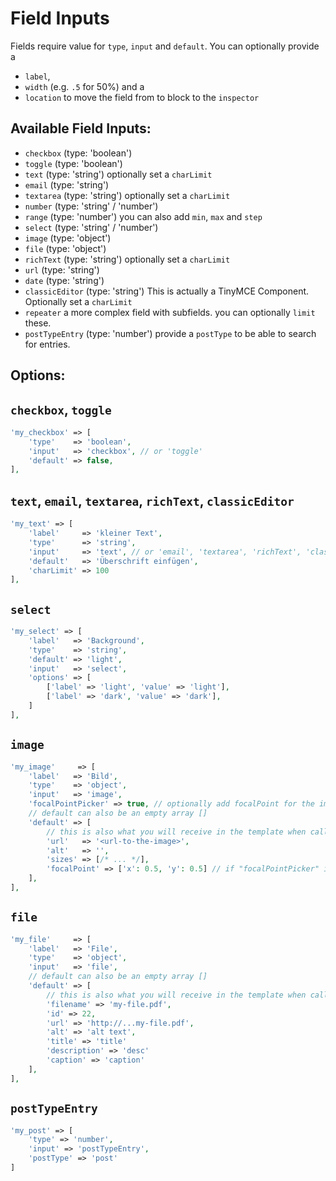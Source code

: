 # Field Inputs

Fields require value for `type`, `input` and `default`.
You can optionally provide a 
- `label`,
- `width` (e.g. `.5` for 50%) and a 
- `location` to move the field from to block to the `inspector`

## Available Field Inputs:
- `checkbox` (type: 'boolean')
- `toggle` (type: 'boolean')
- `text` (type: 'string') optionally set a `charLimit`
- `email` (type: 'string') 
- `textarea` (type: 'string') optionally set a `charLimit`
- `number` (type: 'string' / 'number')
- `range` (type: 'number') you can also add `min`, `max` and `step`
- `select` (type: 'string' / 'number')
- `image` (type: 'object')
- `file` (type: 'object')
- `richText` (type: 'string') optionally set a `charLimit`
- `url` (type: 'string')
- `date` (type: 'string')
- `classicEditor` (type: 'string') This is actually a TinyMCE Component. Optionally set a `charLimit`
- `repeater` a more complex field with subfields. you can optionally `limit` these.
- `postTypeEntry` (type: 'number') provide a `postType` to be able to search for entries.

## Options:

## `checkbox`, `toggle`

```php
'my_checkbox' => [
    'type'    => 'boolean',
    'input'   => 'checkbox', // or 'toggle'
    'default' => false,
],
```

## `text`, `email`, `textarea`, `richText`, `classicEditor`

```php
'my_text' => [
    'label'     => 'kleiner Text',
    'type'      => 'string',
    'input'     => 'text', // or 'email', 'textarea', 'richText', 'classicEditor'
    'default'   => 'Überschrift einfügen',
    'charLimit' => 100
],
```

## `select`

```php
'my_select' => [
    'label'   => 'Background',
    'type'    => 'string',
    'default' => 'light',
    'input'	  => 'select',
    'options' => [
        ['label' => 'light', 'value' => 'light'],
        ['label' => 'dark', 'value' => 'dark'],
    ]
],
```

## `image`

```php
'my_image'     => [
    'label'   => 'Bild',
    'type'    => 'object',
    'input'   => 'image',
    'focalPointPicker' => true, // optionally add focalPoint for the image
    // default can also be an empty array []
    'default' => [
        // this is also what you will receive in the template when calling $block->field_value
        'url'   => '<url-to-the-image>',
        'alt'   => '',
        'sizes' => [/* ... */],
        'focalPoint' => ['x': 0.5, 'y': 0.5] // if "focalPointPicker" is true
    ],
],
```

## `file`

```php
'my_file'     => [
    'label'   => 'File',
    'type'    => 'object',
    'input'   => 'file',
    // default can also be an empty array []
    'default' => [
        // this is also what you will receive in the template when calling $block->field_value
        'filename' => 'my-file.pdf',
        'id' => 22,
        'url' => 'http://...my-file.pdf',
        'alt' => 'alt text',
        'title' => 'title'
        'description' => 'desc'
        'caption' => 'caption'
    ],
],
```

## `postTypeEntry`

```php
'my_post' => [
    'type' => 'number',
    'input' => 'postTypeEntry',
    'postType' => 'post'
]
```
